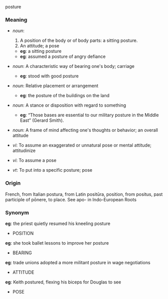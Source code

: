 posture
### Meaning
+ _noun_:
   1. A position of the body or of body parts:
      a sitting posture.
   2. An attitude; a pose
    + __eg__: a sitting posture
    + __eg__: assumed a posture of angry defiance
+ _noun_: A characteristic way of bearing one's body; carriage
    + __eg__: stood with good posture
+ _noun_: Relative placement or arrangement
    + __eg__: the posture of the buildings on the land
+ _noun_: A stance or disposition with regard to something
    + __eg__: “Those bases are essential to our military posture in the Middle East” (Gerard Smith).
+ _noun_: A frame of mind affecting one's thoughts or behavior; an overall attitude

+ _vi_: To assume an exaggerated or unnatural pose or mental attitude; attitudinize
+ _vi_: To assume a pose
+ _vt_: To put into a specific posture; pose

### Origin

French, from Italian postura, from Latin positūra, position, from positus, past participle of pōnere, to place. See apo- in Indo-European Roots

### Synonym

__eg__: the priest quietly resumed his kneeling posture

+ POSITION

__eg__: she took ballet lessons to improve her posture

+ BEARING

__eg__: trade unions adopted a more militant posture in wage negotiations

+ ATTITUDE

__eg__: Keith postured, flexing his biceps for Douglas to see

+ POSE


